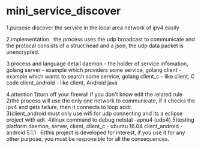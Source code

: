 # mini_service_discover

1.purpose
discover the service in the local area network of ipv4 easily
   
2.implementation
   the process uses the udp broadcast to communicate and the protocal consists of a struct head and a json,
the udp data packet is unencrypted.

3.process and language detail
   daemon         - the holder of service infomation,           golang
   server         - example which providers some service,       golang
   client         - example which wants to search some service, golang
   client_c       - like client, C code
   client_android - like client, Android java

4.attention
   1)turn off your firewall if you don't know edit the related rule
   2)the process will use the only one network to communicate, if it checks the ipv4 and gets failure,
     then it connects to loop addr.   
   3)client_android must only use wifi for udp connenting and its a eclipse project with adt.
   4)linux command to debug
      netstat -apnu4 (udp4)
   5)testing platform
     daemon, server, client, client_c - ubuntu 16.04
     client_android  - android 5.1.1
   6)this project is developed for interest, if you use it for any other purpose,
     you must be responsible for all the consequences.
